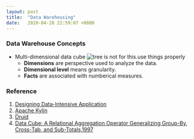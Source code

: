 ```yaml
---
layout: post
title:  "Data Warehousing"
date:   2020-04-28 22:59:07 +0800
---
```

### Data Warehouse Concepts
- Multi-dimensional data cube
![tree is not for this.use things properly]({{site.baseurl}}/resources/data-cube.png)
    - **Dimensions** are perspective used to analyze the data.
    - **Dimensional level** means granularity.
    - **Facts** are associated with numberical measures.
### Reference
1. [Designing Data-Intensive Application](https://www.notion.so/bobzeng/Read-Data-Intensive-System-498ff1dc017f4260b5530d10ea89b615)
2. [Apache Kylin](http://kylin.apache.org/docs/gettingstarted/concepts.html)
3. [Druid](https://druid.apache.org/druid.html)
4. [Data Cube: A Relational Aggregation Operator Generalizing
Group-By, Cross-Tab, and Sub-Totals,1997](https://arxiv.org/pdf/cs/0701155.pdf)